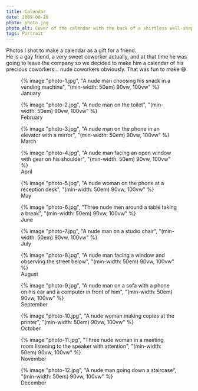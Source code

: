 ```yaml
---
title: Calendar
date: 2009-08-28
photo: photo.jpg
photo_alt: Cover of the calendar with the back of a shirtless well-shaped man
tags: Portrait
---
```


Photos I shot to make a calendar as a gift for a friend.\
He is a gay friend, a very sweet coworker actually, and at that time he was going to leave the company so we decided to make him a calendar of his precious coworkers… nude coworkers obviously. That was fun to make 😄

<figure>
{% image "photo-1.jpg", "A nude man choosing his snack in a vending machine", "(min-width: 50em) 90vw, 100vw" %}
<figcaption>January</figcaption>
</figure>

<figure>
{% image "photo-2.jpg", "A nude man on the toilet", "(min-width: 50em) 90vw, 100vw" %}
<figcaption>February</figcaption>
</figure>

<figure>
{% image "photo-3.jpg", "A nude man on the phone in an elevator with a mirror", "(min-width: 50em) 90vw, 100vw" %}
<figcaption>March</figcaption>
</figure>

<figure>
{% image "photo-4.jpg", "A nude man facing an open window with gear on his shoulder", "(min-width: 50em) 90vw, 100vw" %}
<figcaption>April</figcaption>
</figure>

<figure>
{% image "photo-5.jpg", "A nude woman on the phone at a reception desk", "(min-width: 50em) 90vw, 100vw" %}
<figcaption>May</figcaption>
</figure>

<figure>
{% image "photo-6.jpg", "Three nude men around a table taking a break", "(min-width: 50em) 90vw, 100vw" %}
<figcaption>June</figcaption>
</figure>

<figure>
{% image "photo-7.jpg", "A nude man on a studio chair", "(min-width: 50em) 90vw, 100vw" %}
<figcaption>July</figcaption>
</figure>

<figure>
{% image "photo-8.jpg", "A nude man facing a window and observing the street below", "(min-width: 50em) 90vw, 100vw" %}
<figcaption>August</figcaption>
</figure>

<figure>
{% image "photo-9.jpg", "A nude man on a sofa with a phone on his ear and a computer in front of him", "(min-width: 50em) 90vw, 100vw" %}
<figcaption>September</figcaption>
</figure>

<figure>
{% image "photo-10.jpg", "A nude woman making copies at the printer", "(min-width: 50em) 90vw, 100vw" %}
<figcaption>October</figcaption>
</figure>

<figure>
{% image "photo-11.jpg", "Three nude woman in a meeting room listening to the speaker with attention", "(min-width: 50em) 90vw, 100vw" %}
<figcaption>November</figcaption>
</figure>

<figure>
{% image "photo-12.jpg", "A nude man going down a staircase", "(min-width: 50em) 90vw, 100vw" %}
<figcaption>December</figcaption>
</figure>
